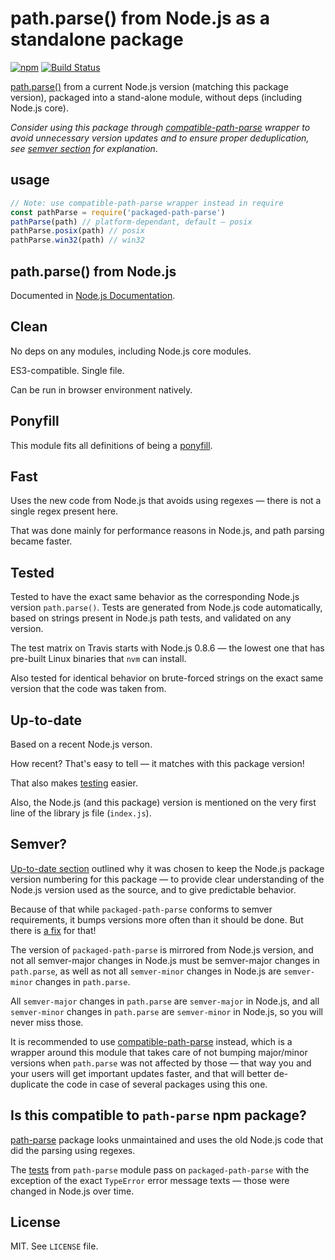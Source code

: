 # path.parse() from Node.js as a standalone package

[![npm](https://img.shields.io/npm/v/packaged-path-parse.svg)](https://www.npmjs.com/package/packaged-path-parse)
[![Build Status](https://travis-ci.org/ChALkeR/packaged-path-parse.svg?branch=master)](https://travis-ci.org/ChALkeR/packaged-path-parse)

[path.parse()](https://nodejs.org/api/path.html#path_path_parse_path) from a
current Node.js version (matching this package version), packaged into a
stand-alone module, without deps (including Node.js core).

_Consider using this package through 
[compatible-path-parse](https://github.com/ChALkeR/compatible-path-parse)
wrapper to avoid unnecessary version updates and to ensure proper
deduplication, see [semver section](#semver) for explanation_.

## usage

```js
// Note: use compatible-path-parse wrapper instead in require
const pathParse = require('packaged-path-parse')
pathParse(path) // platform-dependant, default — posix
pathParse.posix(path) // posix
pathParse.win32(path) // win32
```

## path.parse() from Node.js

Documented in
[Node.js Documentation](https://nodejs.org/api/path.html#path_path_parse_path).

## Clean

No deps on any modules, including Node.js core modules.

ES3-compatible. Single file.

Can be run in browser environment natively.

## Ponyfill

This module fits all definitions of being a [ponyfill](https://ponyfill.com).

## Fast

Uses the new code from Node.js that avoids using regexes — there is not a single
regex present here.

That was done mainly for performance reasons in Node.js, and path parsing became
faster.

## Tested

Tested to have the exact same behavior as the corresponding Node.js version
`path.parse()`. Tests are generated from Node.js code automatically, based on
strings present in Node.js path tests, and validated on any version.

The test matrix on Travis starts with Node.js 0.8.6 — the lowest one that has
pre-built Linux binaries that `nvm` can install.

Also tested for identical behavior on brute-forced strings on the exact same
version that the code was taken from.

## Up-to-date

Based on a recent Node.js verson.

How recent? That's easy to tell — it matches with this package version!

That also makes [testing](#tested) easier.

Also, the Node.js (and this package) version is mentioned on the very first line
of the library js file (`index.js`).

## Semver?

[Up-to-date section](#up-to-date) outlined why it was chosen to keep the Node.js
package version numbering for this package — to provide clear understanding of
the Node.js version used as the source, and to give predictable behavior.

Because of that while `packaged-path-parse` conforms to semver requirements,
it bumps versions more often than it should be done. But there is
[a fix](https://github.com/ChALkeR/compatible-path-parse) for that!

The version of `packaged-path-parse` is mirrored from Node.js version, and not
all semver-major changes in Node.js must be semver-major changes in
`path.parse`, as well as not all `semver-minor` changes in Node.js are
`semver-minor` changes in `path.parse`.

All `semver-major` changes in `path.parse` are `semver-major` in Node.js, and
all `semver-minor` changes in `path.parse` are `semver-minor` in Node.js, so you
will never miss those.

It is recommended to use
[compatible-path-parse](https://github.com/ChALkeR/compatible-path-parse)
instead, which is a wrapper around this module that takes care of not bumping
major/minor versions when `path.parse` was not affected by those — that way you
and your users will get important updates faster, and that will better
de-duplicate the code in case of several packages using this one.

## Is this compatible to `path-parse` npm package?

[path-parse](https://www.npmjs.com/package/path-parse) package looks
unmaintained and uses the old Node.js code that did the parsing using regexes.

The [tests](https://github.com/jbgutierrez/path-parse/blob/0f85a34/test.js) from
`path-parse` module pass on `packaged-path-parse` with the exception of the
exact `TypeError` error message texts — those were changed in Node.js over time.

## License

MIT. See `LICENSE` file.
